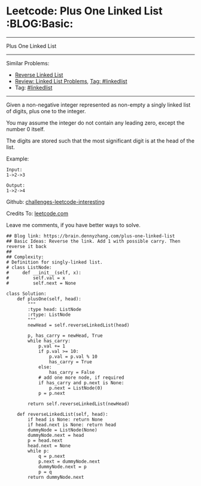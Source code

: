 # Leetcode: Plus One Linked List     :BLOG:Basic:


---

Plus One Linked List  

---

Similar Problems:  
-   [Reverse Linked List](https://brain.dennyzhang.com/reverse-linked-list)
-   [Review: Linked List Problems](https://brain.dennyzhang.com/review-linkedlist), [Tag: #linkedlist](https://brain.dennyzhang.com/tag/linkedlist)
-   Tag: [#linkedlist](https://brain.dennyzhang.com/tag/linkedlist)

---

Given a non-negative integer represented as non-empty a singly linked list of digits, plus one to the integer.  

You may assume the integer do not contain any leading zero, except the number 0 itself.  

The digits are stored such that the most significant digit is at the head of the list.  

Example:  

    Input:
    1->2->3
    
    Output:
    1->2->4

Github: [challenges-leetcode-interesting](https://github.com/DennyZhang/challenges-leetcode-interesting/tree/master/plus-one-linked-list)  

Credits To: [leetcode.com](https://leetcode.com/problems/plus-one-linked-list/description/)  

Leave me comments, if you have better ways to solve.  

    ## Blog link: https://brain.dennyzhang.com/plus-one-linked-list
    ## Basic Ideas: Reverse the link. Add 1 with possible carry. Then reverse it back
    ##
    ## Complexity:
    # Definition for singly-linked list.
    # class ListNode:
    #     def __init__(self, x):
    #         self.val = x
    #         self.next = None
    
    class Solution:
        def plusOne(self, head):
            """
            :type head: ListNode
            :rtype: ListNode
            """
            newHead = self.reverseLinkedList(head)
    
            p, has_carry = newHead, True
            while has_carry:
                p.val += 1
                if p.val >= 10:
                    p.val = p.val % 10
                    has_carry = True
                else:
                    has_carry = False
                # add one more node, if required
                if has_carry and p.next is None:
                    p.next = ListNode(0)
                p = p.next
    
            return self.reverseLinkedList(newHead)
    
        def reverseLinkedList(self, head):
            if head is None: return None
            if head.next is None: return head
            dummyNode = ListNode(None)
            dummyNode.next = head
            p = head.next
            head.next = None
            while p:
                q = p.next
                p.next = dummyNode.next
                dummyNode.next = p
                p = q
            return dummyNode.next